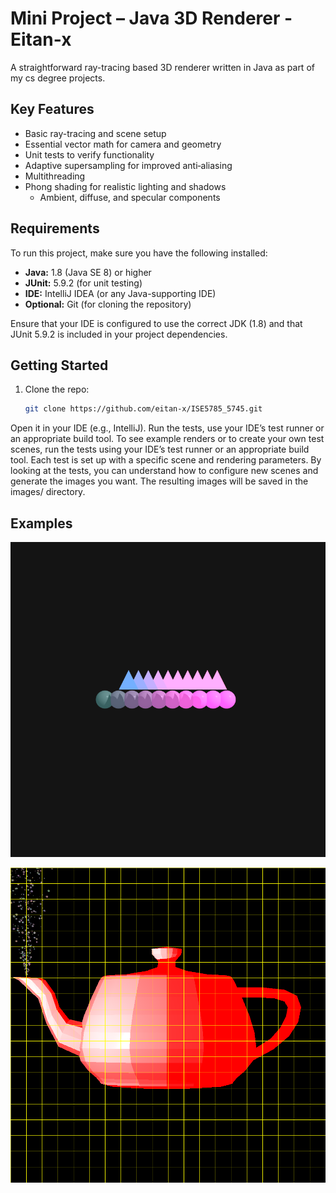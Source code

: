 # Mini Project – Java 3D Renderer -Eitan-x

A straightforward ray-tracing based 3D renderer written in Java as part of my cs degree projects.

## Key Features
- Basic ray-tracing and scene setup
- Essential vector math for camera and geometry
- Unit tests to verify functionality
- Adaptive supersampling for improved anti‑aliasing
- Multithreading
- Phong shading for realistic lighting and shadows
  - Ambient, diffuse, and specular components  
  

## Requirements

To run this project, make sure you have the following installed:

- **Java:** 1.8 (Java SE 8) or higher
- **JUnit:** 5.9.2 (for unit testing)
- **IDE:** IntelliJ IDEA (or any Java-supporting IDE)
- **Optional:** Git (for cloning the repository)

Ensure that your IDE is configured to use the correct JDK (1.8) and that JUnit 5.9.2 is included in your project dependencies.

## Getting Started
1. Clone the repo:
    ```bash
   git clone https://github.com/eitan-x/ISE5785_5745.git
Open it in your IDE (e.g., IntelliJ).
Run the tests, use your IDE’s test runner or an appropriate build tool.
To see example renders or to create your own test scenes, run the tests using your IDE’s test runner or an appropriate build tool.
Each test is set up with a specific scene and rendering parameters.
By looking at the tests, you can understand how to configure new scenes and generate the images you want.
The resulting images will be saved in the images/ directory.


## Examples 
![Sample Render](images/ASS_On_MT_On.png.png)

![Sample Render](images/teapot2.png)
